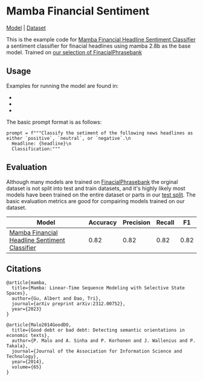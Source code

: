 # Mamba Financial Sentiment

[Model](https://huggingface.co/winddude/mamba_financial_headline_sentiment) | [Dataset](https://huggingface.co/datasets/winddude/finacial_pharsebank_66agree_split)

This is the example code for [Mamba Financial Headline Sentiment Classifier
](https://huggingface.co/winddude/mamba_financial_headline_sentiment) a sentiment classifier for finacial headlines using mamba 2.8b as the base model. Trained on [our selection of FinacialPhrasebank](https://huggingface.co/datasets/winddude/finacial_pharsebank_66agree_split)

## Usage

Examples for running the model are found in:

-
-
-

The basic prompt format is as follows:

```
prompt = f"""Classify the setiment of the following news headlines as either `positive`, `neutral`, or `negative`.\n
  Headline: {headline}\n
  Classification:"""
```

## Evaluation

Although many models are trained on [FinacialPhrasebank](https://huggingface.co/datasets/financial_phrasebank) the orginal dataset is not split into test and train datasets, and it's highly likely most models have been trained on the entire dataset or parts in our [test split](https://huggingface.co/datasets/winddude/finacial_pharsebank_66agree_split). The basic evaluation metrics are good for compairing models trained on our dataset.

| Model | Accuracy | Precision | Recall | F1 |
| --- | --- | --- | --- | --- |
| [Mamba Financial Headline Sentiment Classifier](https://huggingface.co/winddude/mamba_financial_headline_sentiment) | 0.82 | 0.82 | 0.82 | 0.82 |


## Citations
```
@article{mamba,
  title={Mamba: Linear-Time Sequence Modeling with Selective State Spaces},
  author={Gu, Albert and Dao, Tri},
  journal={arXiv preprint arXiv:2312.00752},
  year={2023}
}
```

```
@article{Malo2014GoodDO,
  title={Good debt or bad debt: Detecting semantic orientations in economic texts},
  author={P. Malo and A. Sinha and P. Korhonen and J. Wallenius and P. Takala},
  journal={Journal of the Association for Information Science and Technology},
  year={2014},
  volume={65}
}
```